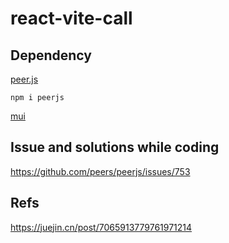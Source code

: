 # react-vite-call

## Dependency
[peer.js](https://peerjs.com/)
```shell
npm i peerjs
```

[mui](https://mui.com/)

## Issue and solutions while coding

https://github.com/peers/peerjs/issues/753

## Refs

https://juejin.cn/post/7065913779761971214